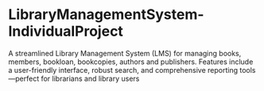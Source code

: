 # LibraryManagementSystem-IndividualProject
A streamlined Library Management System (LMS) for managing books, members, bookloan, bookcopies, authors and publishers. Features include a user-friendly interface, robust search, and comprehensive reporting tools—perfect for librarians and library users
